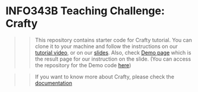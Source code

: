
# INFO343B Teaching Challenge: Crafty

>>This repository contains starter code for Crafty tutorial. 
>>You can clone it to your machine and follow the instructions on our [tutorial video](https://www.youtube.com/watch?v=OGjvGTYShkY), or on our [slides](https://docs.google.com/a/uw.edu/presentation/d/1zwc4lQQ1SFPK7snH_Eyytz1NorgHhlLQ_rMcec-Ah3M/edit?usp=sharing). 
>>Also, check [Demo page](http://students.washington.edu/seow/info343/Crafty-Demo/main.html) which is the result page for our instruction on the slide. 
>>(You can access the repository for the Demo code [here](https://github.com/jjang8661/Crafty-Demo.git))

>>If you want to know more about Crafty, please check the [documentation](http://craftyjs.com/api/events.html)

